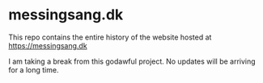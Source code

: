 # messingsang.dk

This repo contains the entire history of the website hosted at https://messingsang.dk

I am taking a break from this godawful project. No updates will be arriving for a long time.
